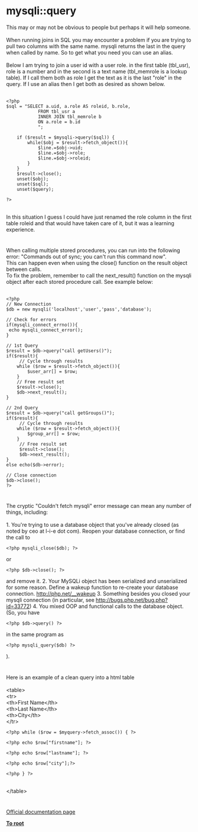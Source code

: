 # mysqli::query



This may or may not be obvious to people but perhaps it will help someone.<br><br>When running joins in SQL you may encounter a problem if you are trying to pull two columns with the same name. mysqli returns the last in the query when called by name. So to get what you need you can use an alias.<br><br>Below I am trying to join a user id with a user role. in the first table (tbl_usr), role is a number and in the second is a  text name (tbl_memrole is a lookup table). If I call them both as role I get the text as it is the last "role" in the query. If I use an alias then I get both as desired as shown below.<br><br>

```
<?php
$sql = "SELECT a.uid, a.role AS roleid, b.role, 
            FROM tbl_usr a
            INNER JOIN tbl_memrole b
            ON a.role = b.id
            ";

    if ($result = $mysqli->query($sql)) {
        while($obj = $result->fetch_object()){
            $line.=$obj->uid;
            $line.=$obj->role;
            $line.=$obj->roleid;
        }
    }
    $result->close();
    unset($obj);
    unset($sql);
    unset($query);
    
?>
```
<br>In this situation I guess I could have just renamed the role column in the first table roleid and that would have taken care of it, but it was a learning experience.  

#

When calling multiple stored procedures, you can run into the following error: "Commands out of sync; you can&apos;t run this command now".<br>This can happen even when using the close() function on the result object between calls. <br>To fix the problem, remember to call the next_result() function on the mysqli object after each stored procedure call. See example below:<br><br>

```
<?php
// New Connection
$db = new mysqli('localhost','user','pass','database');

// Check for errors
if(mysqli_connect_errno()){
 echo mysqli_connect_error();
}

// 1st Query
$result = $db->query("call getUsers()");
if($result){
     // Cycle through results
    while ($row = $result->fetch_object()){
        $user_arr[] = $row;
    }
    // Free result set
    $result->close();
    $db->next_result();
}

// 2nd Query
$result = $db->query("call getGroups()");
if($result){
     // Cycle through results
    while ($row = $result->fetch_object()){
        $group_arr[] = $row;
    }
     // Free result set
     $result->close();
     $db->next_result();
}
else echo($db->error);

// Close connection
$db->close();
?>
```
  

#

The cryptic "Couldn&apos;t fetch mysqli" error message can mean any number of things, including:<br><br>1. You&apos;re trying to use a database object that you&apos;ve already closed (as noted by ceo at l-i-e dot com). Reopen your database connection, or find the call to 

```
<?php mysqli_close($db); ?>
```
 or 

```
<?php $db->close(); ?>
```
 and remove it.
2. Your MySQLi object has been serialized and unserialized for some reason. Define a wakeup function to re-create your database connection. http://php.net/__wakeup 
3. Something besides you closed your mysqli connection (in particular, see http://bugs.php.net/bug.php?id=33772)
4. You mixed OOP and functional calls to the database object. (So, you have 

```
<?php $db->query() ?>
```
 in the same program as 

```
<?php mysqli_query($db) ?>
```
).  

#

Here is an example of a clean query into a html table<br><br>&lt;table&gt;<br>   &lt;tr&gt;<br>     &lt;th&gt;First Name&lt;/th&gt;<br>     &lt;th&gt;Last Name&lt;/th&gt;<br>     &lt;th&gt;City&lt;/th&gt;<br>   &lt;/tr&gt;<br>   

```
<?php while ($row = $myquery->fetch_assoc()) { ?>
```

   <tr>
     <td>

```
<?php echo $row["firstname"]; ?>
```
</td>
     <td>

```
<?php echo $row["lastname"]; ?>
```
</td>
     <td>

```
<?php echo $row["city"];?>
```
</td>
   </tr>
   

```
<?php } ?>
```
<br> &lt;/table&gt;  

#

[Official documentation page](https://www.php.net/manual/en/mysqli.query.php)

**[To root](/README.md)**